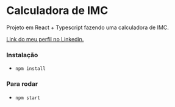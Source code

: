 # Calculadora de IMC

Projeto em React + Typescript fazendo uma calculadora de IMC.

[Link do meu perfil no Linkedin.](https://www.linkedin.com/in/felipe-moises-4a1b58248/) 

### Instalação
- `npm install`

### Para rodar 
- `npm start`